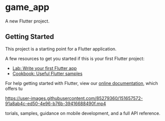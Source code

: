 # game_app

A new Flutter project.

## Getting Started

This project is a starting point for a Flutter application.

A few resources to get you started if this is your first Flutter project:

- [Lab: Write your first Flutter app](https://flutter.dev/docs/get-started/codelab)
- [Cookbook: Useful Flutter samples](https://flutter.dev/docs/cookbook)

For help getting started with Flutter, view our
[online documentation](https://flutter.dev/docs), which offers tu

https://user-images.githubusercontent.com/85279360/151657572-91a8ab4c-ed50-4e96-b76b-39416688490f.mp4

torials,
samples, guidance on mobile development, and a full API reference.
